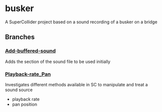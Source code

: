 # busker

A SuperCollider project based on a sound recording of a busker on a bridge

## Branches

### [Add-buffered-sound](https://github.com/davidtrussler/busker/tree/Add-buffered-sound)

Adds the section of the sound file to be used initially

### [Playback-rate_Pan](https://github.com/davidtrussler/busker/tree/Treatments_Playback-rate--Pan)

Investigates different methods available in SC to manipulate and treat a sound source

- playback rate
- pan position
